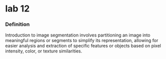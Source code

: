 # lab 12

### Definition

Introduction to image segmentation involves partitioning an image into meaningful regions or segments to simplify its representation, allowing for easier analysis and extraction of specific features or objects based on pixel intensity, color, or texture similarities.

